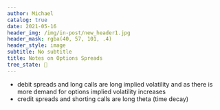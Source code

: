 ```yaml
---
author: Michael
catalog: true
date: 2021-05-16
header_img: /img/in-post/new_header1.jpg
header_mask: rgba(40, 57, 101, .4)
header_style: image
subtitle: No subtitle
title: Notes on Options Spreads
tree_state: 🌱
---
```


- debit spreads and long calls are long implied volatility and as there is more demand for options implied volatility increases
- credit spreads and shorting calls are long theta (time decay)